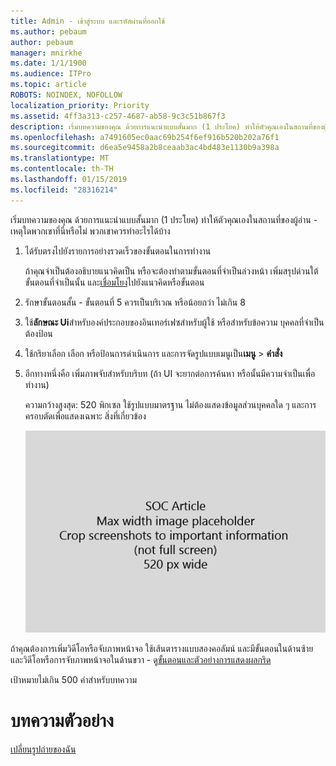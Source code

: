 ```yaml
---
title: Admin - เข้าสู่ระบบ และรหัสผ่านที่ออกใช้
ms.author: pebaum
author: pebaum
manager: mnirkhe
ms.date: 1/1/1900
ms.audience: ITPro
ms.topic: article
ROBOTS: NOINDEX, NOFOLLOW
localization_priority: Priority
ms.assetid: 4ff3a313-c257-4687-ab58-9c3c51b867f3
description: เริ่มบทความของคุณ ด้วยการแนะนำแบบสั้นมาก (1 ประโยค) ทำให้ตัวคุณเองในสถานที่ของผู้อ่าน - เหตุใดพวกเขาที่นี่หรือไม่ พวกเขาควรทำอะไรได้บ้าง
ms.openlocfilehash: a7491605ec0aac69b254f6ef916b520b202a76f1
ms.sourcegitcommit: d6ea5e9458a2b8ceaab3ac4bd483e1130b9a398a
ms.translationtype: MT
ms.contentlocale: th-TH
ms.lasthandoff: 01/15/2019
ms.locfileid: "28316214"
---
```

เริ่มบทความของคุณ ด้วยการแนะนำแบบสั้นมาก (1 ประโยค) ทำให้ตัวคุณเองในสถานที่ของผู้อ่าน - เหตุใดพวกเขาที่นี่หรือไม่ พวกเขาควรทำอะไรได้บ้าง 
  
1. ได้รับตรงไปยังรายการอย่างรวดเร็วของขั้นตอนในการทำงาน
    
    ถ้าคุณจำเป็นต้องอธิบายแนวคิดเป็น หรือจะต้องทำตามขั้นตอนที่จำเป็นล่วงหน้า เพิ่มสรุปด่วนใต้ขั้นตอนที่จำเป็นนั้น และ[เชื่อมโยง](https://support.office.com/article/f37e7984-cf03-4fde-92d3-82970d7e241b.aspx)ไปยังแนวคิดหรือขั้นตอน 
    
2. รักษาขั้นตอนสั้น - ขั้นตอนที่ 5 ควรเป็นบริเวณ หรือน้อยกว่า ไม่เกิน 8
    
3. ใช้**ลักษณะ Ui**สำหรับองค์ประกอบของอินเทอร์เฟซสำหรับผู้ใช้ หรือสำหรับข้อความ บุคคลที่จำเป็นต้องป้อน 
    
4. ใช้กริยาเลือก เลือก หรือป้อนการดำเนินการ และการจัดรูปแบบเมนูเป็น**เมนู** \> **คำสั่ง**
    
5. อีกทางหนึ่งคือ เพิ่มภาพจับสำหรับบริบท (ถ้า UI จะยากต่อการค้นหา หรือนั้นมีความจำเป็นเพื่อทำงาน)
    
    ความกว้างสูงสุด: 520 พิกเซล ใช้รูปแบบมาตรฐาน ไม่ต้องแสดงข้อมูลส่วนบุคคลใด ๆ และการครอบตัดเพื่อแสดงเฉพาะ สิ่งที่เกี่ยวข้อง 
    
    ![ตัวยึด - ความกว้างสูงสุดสำหรับภาพตัดปะบทความ SOC เป็น 520 พิกเซล](media/7d43d3be-8658-4a5b-aa15-ed62a47a2b24.png)
  
ถ้าคุณต้องการเพิ่มวิดีโอหรือจับภาพหน้าจอ ใช้เส้นตารางแบบสองคอลัมน์ และมีขั้นตอนในด้านซ้าย และวิดีโอหรือการจับภาพหน้าจอในด้านขวา - ดู[ขั้นตอนและตัวอย่างการแสดงผลกริด](https://support.office.com/article/14ce8e82-efa0-47f5-bb84-94f078db3dae.aspx) 
  
เป้าหมายไม่เกิน 500 คำสำหรับบทความ
  
# <a name="example-article"></a>บทความตัวอย่าง

[เปลี่ยนรูปถ่ายของฉัน](https://support.office.com/article/555376e0-1fca-49ba-8434-307a0525c767.aspx)
  

